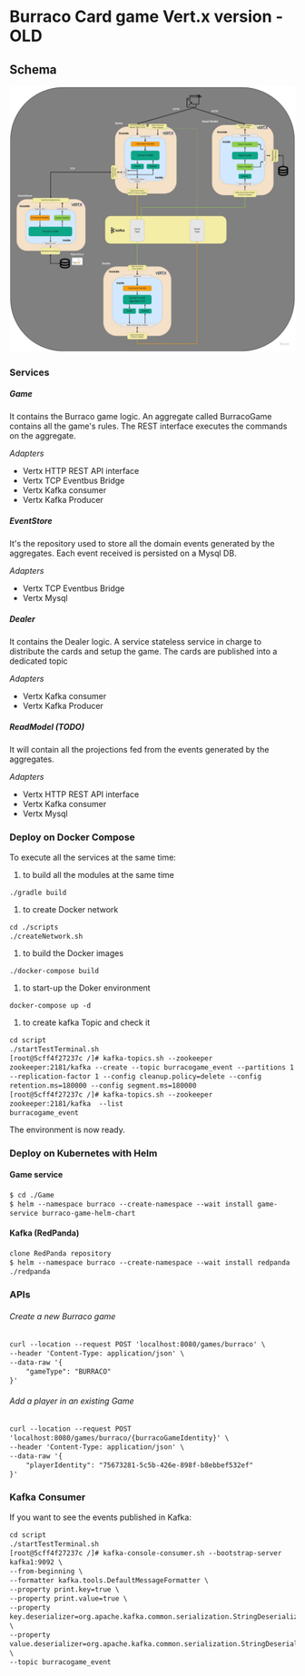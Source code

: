 # Burraco Card game Vert.x version - OLD
 
## Schema
![architecture schema](burracoProjectSchema.jpg)

### Services
##### Game
It contains the Burraco game logic. An aggregate called BurracoGame contains all the game's rules. 
The REST interface executes the commands on the aggregate.

*Adapters*
- Vertx HTTP REST API interface
- Vertx TCP Eventbus Bridge
- Vertx Kafka consumer
- Vertx Kafka Producer

##### EventStore
It's the repository used to store all the domain events generated by the aggregates. Each event received is persisted on a Mysql DB.

*Adapters*
- Vertx TCP Eventbus Bridge
- Vertx Mysql

##### Dealer
It contains the Dealer logic. A service stateless service in charge to distribute the cards and setup the game.
The cards are published into a dedicated topic

*Adapters*
- Vertx Kafka consumer
- Vertx Kafka Producer


##### ReadModel (TODO)
It will contain all the projections fed from the events generated by the aggregates. 

*Adapters*
- Vertx HTTP REST API interface
- Vertx Kafka consumer
- Vertx Mysql

### Deploy on Docker Compose
To execute all the services at the same time:

1. to build all the modules at the same time
```
./gradle build
```
1. to create Docker network
```
cd ./scripts
./createNetwork.sh
```
1. to build the Docker images 
```cd .. 
./docker-compose build
```
1. to start-up the Doker environment
```
docker-compose up -d
```
1. to create kafka Topic and check it
```
cd script
./startTestTerminal.sh
[root@5cff4f27237c /]# kafka-topics.sh --zookeeper zookeeper:2181/kafka --create --topic burracogame_event --partitions 1 --replication-factor 1 --config cleanup.policy=delete --config retention.ms=180000 --config segment.ms=180000
[root@5cff4f27237c /]# kafka-topics.sh --zookeeper zookeeper:2181/kafka  --list
burracogame_event
```
The environment is now ready. 

### Deploy on Kubernetes with Helm
#### Game service
```
$ cd ./Game
$ helm --namespace burraco --create-namespace --wait install game-service burraco-game-helm-chart 
```
#### Kafka (RedPanda)
```
clone RedPanda repository 
$ helm --namespace burraco --create-namespace --wait install redpanda ./redpanda
```

### APIs
###### Create a new Burraco game
```
curl --location --request POST 'localhost:8080/games/burraco' \
--header 'Content-Type: application/json' \
--data-raw '{
    "gameType": "BURRACO"
}'
```

###### Add a player in an existing Game
```
curl --location --request POST 'localhost:8080/games/burraco/{burracoGameIdentity}' \
--header 'Content-Type: application/json' \
--data-raw '{
    "playerIdentity": "75673281-5c5b-426e-898f-b8ebbef532ef"
}'
```

### Kafka Consumer
If you want to see the events published in Kafka:
```
cd script
./startTestTerminal.sh
[root@5cff4f27237c /]# kafka-console-consumer.sh --bootstrap-server kafka1:9092 \
--from-beginning \ 
--formatter kafka.tools.DefaultMessageFormatter \
--property print.key=true \
--property print.value=true \
--property key.deserializer=org.apache.kafka.common.serialization.StringDeserializer \
--property value.deserializer=org.apache.kafka.common.serialization.StringDeserializer \
--topic burracogame_event
```

